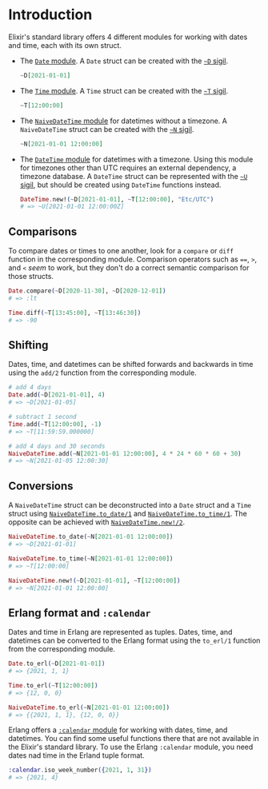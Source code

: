 # Introduction

Elixir's standard library offers 4 different modules for working with dates and time, each with its own struct.

- The [`Date` module][date]. A `Date` struct can be created with the [`~D` sigil][sigil-d].
    ```elixir
    ~D[2021-01-01]
    ```

- The [`Time` module][time]. A `Time` struct can be created with the [`~T` sigil][sigil-t].
    ```elixir
    ~T[12:00:00]
    ```

- The [`NaiveDateTime` module][naivedatetime] for datetimes without a timezone. A `NaiveDateTime` struct can be created with the [`~N` sigil][sigil-n].
    ```elixir
    ~N[2021-01-01 12:00:00]
    ```

- The [`DateTime` module][datetime] for datetimes with a timezone. Using this module for timezones other than UTC requires an external dependency, a timezone database. A `DateTime` struct can be represented with the [`~U` sigil][sigil-u], but should be created using `DateTime` functions instead.
    ```elixir
    DateTime.new!(~D[2021-01-01], ~T[12:00:00], "Etc/UTC")
    # => ~U[2021-01-01 12:00:00Z]
    ```

## Comparisons

To compare dates or times to one another, look for a `compare` or `diff` function in the corresponding module. Comparison operators such as `==`, `>`, and `<` _seem_ to work, but they don't do a correct semantic comparison for those structs.

```elixir
Date.compare(~D[2020-11-30], ~D[2020-12-01])
# => :lt

Time.diff(~T[13:45:00], ~T[13:46:30])
# => -90
```

## Shifting

Dates, time, and datetimes can be shifted forwards and backwards in time using the `add/2` function from the corresponding module.

```elixir
# add 4 days
Date.add(~D[2021-01-01], 4)
# => ~D[2021-01-05]

# subtract 1 second
Time.add(~T[12:00:00], -1)
# => ~T[11:59:59.000000]

# add 4 days and 30 seconds
NaiveDateTime.add(~N[2021-01-01 12:00:00], 4 * 24 * 60 * 60 + 30)
# => ~N[2021-01-05 12:00:30]
```

## Conversions

A `NaiveDateTime` struct can be deconstructed into a `Date` struct and a `Time` struct using [`NaiveDateTime.to_date/1`][naivedatetime-to-date] and [`NaiveDateTime.to_time/1`][naivedatetime-to-time]. The opposite can be achieved with [`NaiveDateTime.new!/2`][naivedatetime-new].

```elixir
NaiveDateTime.to_date(~N[2021-01-01 12:00:00])
# => ~D[2021-01-01]

NaiveDateTime.to_time(~N[2021-01-01 12:00:00])
# => ~T[12:00:00]

NaiveDateTime.new!(~D[2021-01-01], ~T[12:00:00])
# => ~N[2021-01-01 12:00:00]
```

## Erlang format and `:calendar`

Dates and time in Erlang are represented as tuples. Dates, time, and datetimes can be converted to the Erlang format using the `to_erl/1` function from the corresponding module.

```elixir
Date.to_erl(~D[2021-01-01])
# => {2021, 1, 1}

Time.to_erl(~T[12:00:00])
# => {12, 0, 0}

NaiveDateTime.to_erl(~N[2021-01-01 12:00:00])
# => {{2021, 1, 1}, {12, 0, 0}}
```

Erlang offers a [`:calendar` module][erl-calendar] for working with dates, time, and datetimes. You can find some useful functions there that are not available in the Elixir's standard library. To use the Erlang `:calendar` module, you need dates nad time in the Erland tuple format.

```elixir
:calendar.iso_week_number({2021, 1, 31})
# => {2021, 4}
```

[naivedatetime]: https://hexdocs.pm/elixir/NaiveDateTime.html
[datetime]: https://hexdocs.pm/elixir/DateTime.html
[time]: https://hexdocs.pm/elixir/Time.html
[date]: https://hexdocs.pm/elixir/Date.html
[sigil-t]: https://hexdocs.pm/elixir/Kernel.html#sigil_T/2
[sigil-d]: https://hexdocs.pm/elixir/Kernel.html#sigil_D/2
[sigil-u]: https://hexdocs.pm/elixir/Kernel.html#sigil_U/2
[sigil-n]: https://hexdocs.pm/elixir/Kernel.html#sigil_N/2
[naivedatetime-to-date]: https://hexdocs.pm/elixir/NaiveDateTime.html#to_date/1
[naivedatetime-to-time]: https://hexdocs.pm/elixir/NaiveDateTime.html#to_time/1
[naivedatetime-new]: https://hexdocs.pm/elixir/NaiveDateTime.html#new/2
[erl-calendar]: https://erlang.org/doc/man/calendar.html
